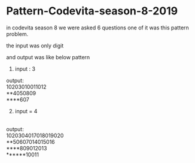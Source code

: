 # Pattern-Codevita-season-8-2019
in codevita season 8 we were asked 6 questions one of it was this pattern problem.

the input was only digit

and output was like below pattern<br>
1. input : 3 

output:<br>
10203010011012<br>
**4050809<br>
****607
<br>

2. input = 4
<br>
output:<br>
1020304017018019020<br>
**50607014015016
<br>****809012013<br>
******10011<br>
